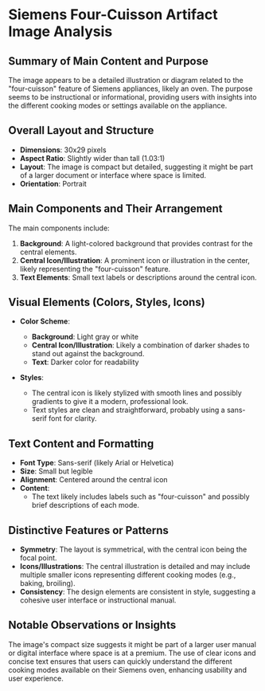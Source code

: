 # Siemens Four-Cuisson Artifact Image Analysis

## Summary of Main Content and Purpose
The image appears to be a detailed illustration or diagram related to the "four-cuisson" feature of Siemens appliances, likely an oven. The purpose seems to be instructional or informational, providing users with insights into the different cooking modes or settings available on the appliance.

## Overall Layout and Structure

- **Dimensions**: 30x29 pixels
- **Aspect Ratio**: Slightly wider than tall (1.03:1)
- **Layout**: The image is compact but detailed, suggesting it might be part of a larger document or interface where space is limited.
- **Orientation**: Portrait

## Main Components and Their Arrangement

The main components include:
1. **Background**: A light-colored background that provides contrast for the central elements.
2. **Central Icon/Illustration**: A prominent icon or illustration in the center, likely representing the "four-cuisson" feature.
3. **Text Elements**: Small text labels or descriptions around the central icon.

## Visual Elements (Colors, Styles, Icons)

- **Color Scheme**:
  - **Background**: Light gray or white
  - **Central Icon/Illustration**: Likely a combination of darker shades to stand out against the background.
  - **Text**: Darker color for readability

- **Styles**:
  - The central icon is likely stylized with smooth lines and possibly gradients to give it a modern, professional look.
  - Text styles are clean and straightforward, probably using a sans-serif font for clarity.

## Text Content and Formatting

- **Font Type**: Sans-serif (likely Arial or Helvetica)
- **Size**: Small but legible
- **Alignment**: Centered around the central icon
- **Content**:
  - The text likely includes labels such as "four-cuisson" and possibly brief descriptions of each mode.

## Distinctive Features or Patterns

- **Symmetry**: The layout is symmetrical, with the central icon being the focal point.
- **Icons/Illustrations**: The central illustration is detailed and may include multiple smaller icons representing different cooking modes (e.g., baking, broiling).
- **Consistency**: The design elements are consistent in style, suggesting a cohesive user interface or instructional manual.

## Notable Observations or Insights

The image's compact size suggests it might be part of a larger user manual or digital interface where space is at a premium. The use of clear icons and concise text ensures that users can quickly understand the different cooking modes available on their Siemens oven, enhancing usability and user experience.